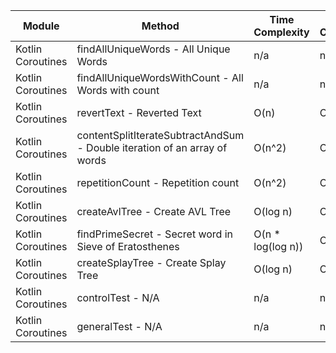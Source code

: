 | Module | Method | Time Complexity | Space Complexity | Repetitions | Measured Duration | Machine |
|---|---|---|---|---|---|---|
| Kotlin Coroutines | findAllUniqueWords - All Unique Words | n/a | n/a | 10000 | 4477 | Prototype |
| Kotlin Coroutines | findAllUniqueWordsWithCount - All Words with count | n/a | n/a | 10000 | 2372 | Prototype |
| Kotlin Coroutines | revertText - Reverted Text | O(n) | O(1) | 10000 | 1577 | Prototype |
| Kotlin Coroutines | contentSplitIterateSubtractAndSum - Double iteration of an array of words | O(n^2) | O(1) | 10000 | 3085 | Prototype |
| Kotlin Coroutines | repetitionCount - Repetition count | O(n^2) | O(n) | 10000 | 2945 | Prototype |
| Kotlin Coroutines | createAvlTree - Create AVL Tree | O(log n) | O(n) | 10000 | 422 | Prototype |
| Kotlin Coroutines | findPrimeSecret - Secret word in Sieve of Eratosthenes | O(n * log(log n)) | O(n) | 10000 | 717 | Prototype |
| Kotlin Coroutines | createSplayTree - Create Splay Tree | O(log n) | O(n) | 10000 | 489 | Prototype |
| Kotlin Coroutines | controlTest - N/A | n/a | n/a | 10000 | 658 | Prototype |
| Kotlin Coroutines | generalTest - N/A | n/a | n/a | 10000 | 58 | Prototype |

